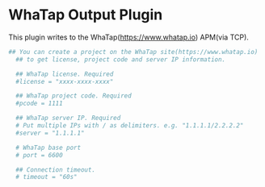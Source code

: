 # WhaTap Output Plugin

This plugin writes to the WhaTap(https://www.whatap.io) APM(via TCP).

```toml
## You can create a project on the WhaTap site(https://www.whatap.io) 
  ## to get license, project code and server IP information.

  ## WhaTap license. Required
  #license = "xxxx-xxxx-xxxx"

  ## WhaTap project code. Required
  #pcode = 1111

  ## WhaTap server IP. Required
  # Put multiple IPs with / as delimiters. e.g. "1.1.1.1/2.2.2.2"
  #server = "1.1.1.1"

  # WhaTap base port 
  # port = 6600

  ## Connection timeout.
  # timeout = "60s"
```